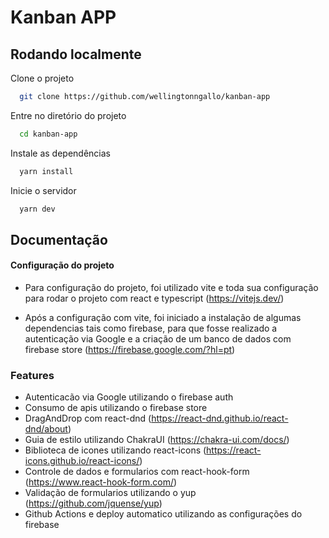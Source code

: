 
# Kanban APP

## Rodando localmente

Clone o projeto

```bash
  git clone https://github.com/wellingtonngallo/kanban-app
```

Entre no diretório do projeto

```bash
  cd kanban-app
```

Instale as dependências

```bash
  yarn install
```

Inicie o servidor

```bash
  yarn dev
```


## Documentação

#### Configuração do projeto
- Para configuração do projeto, foi utilizado vite e toda sua configuração para rodar o projeto com react e typescript (https://vitejs.dev/)

- Após a configuração com vite, foi iniciado a instalação de algumas dependencias tais como firebase, para que fosse realizado a autenticação via Google e a criação de um banco de dados com firebase store (https://firebase.google.com/?hl=pt)


### Features
- Autenticacão via Google utilizando o firebase auth
- Consumo de apis utilizando o firebase store
- DragAndDrop com react-dnd (https://react-dnd.github.io/react-dnd/about)
- Guia de estilo utilizando ChakraUI (https://chakra-ui.com/docs/)
- Biblioteca de icones utilizando react-icons (https://react-icons.github.io/react-icons/)
- Controle de dados e formularios com react-hook-form (https://www.react-hook-form.com/)
- Validação de formularios utilizando o yup (https://github.com/jquense/yup)
- Github Actions e deploy automatico utilizando as configurações do firebase